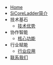 *   [Home](/)
*   [SiCoreLadder简介](intro.md)
*   技术基石
    *   [技术优势](product/advantages.md)
*   协作智能
    *   [核心功能](product/features.md)
*   行业赋能
    *   [行业应用](solutions/industry-cases.md)
*   [联系我们](contact.md) 